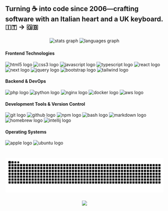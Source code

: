 <h2 align="left">Turning ☕ into code since 2006—crafting software with an Italian heart and a UK keyboard. 🇮🇹 → 🇬🇧</h2>

###

<div align="center">
  <img src="https://github-readme-stats.vercel.app/api?username=gabri83&hide_title=false&hide_rank=false&show_icons=true&count_private=true&include_all_commits=true&rank_icon=github&disable_animations=false&theme=dracula&locale=en&hide_border=false" height="150" alt="stats graph"  />
  <img src="https://github-readme-stats.vercel.app/api/top-langs?username=gabri83&locale=en&hide_title=false&layout=compact&card_width=320&langs_count=5&theme=dracula&hide_border=false" height="150" alt="languages graph"  />
</div>

###

<div align="left">
  <div>
    <h4>Frontend Technologies</h4>
    <div>
      <img src="https://cdn.jsdelivr.net/gh/devicons/devicon/icons/html5/html5-original.svg" height="30" alt="html5 logo" />
      <img src="https://cdn.jsdelivr.net/gh/devicons/devicon/icons/css3/css3-original.svg" height="30" alt="css3 logo" />
      <img src="https://cdn.jsdelivr.net/gh/devicons/devicon/icons/javascript/javascript-original.svg" height="30" alt="javascript logo" />
      <img src="https://cdn.jsdelivr.net/gh/devicons/devicon/icons/typescript/typescript-original.svg" height="30" alt="typescript logo" />
      <img src="https://cdn.jsdelivr.net/gh/devicons/devicon/icons/react/react-original.svg" height="30" alt="react logo" />
      <img src="https://cdn.jsdelivr.net/gh/devicons/devicon@latest/icons/nextjs/nextjs-original.svg" height="30" alt="next logo" />
      <img src="https://cdn.jsdelivr.net/gh/devicons/devicon@latest/icons/jquery/jquery-plain-wordmark.svg" height="30" alt="jquery logo" />
      <img src="https://cdn.jsdelivr.net/gh/devicons/devicon@latest/icons/bootstrap/bootstrap-original.svg" height="30" alt="bootstrap logo" />
      <img src="https://cdn.jsdelivr.net/gh/devicons/devicon@latest/icons/tailwindcss/tailwindcss-original.svg" height="30" alt="tailwind logo" />
    </div>
  </div>
  
  <div>
    <h4>Backend & DevOps</h4>
    <div>
      <img src="https://cdn.jsdelivr.net/gh/devicons/devicon/icons/php/php-original.svg" height="30" alt="php logo" />
      <img src="https://cdn.jsdelivr.net/gh/devicons/devicon/icons/python/python-original.svg" height="30" alt="python logo" />
      <img src="https://cdn.jsdelivr.net/gh/devicons/devicon@latest/icons/nginx/nginx-original.svg" height="30" alt="nginx logo" />
      <img src="https://cdn.jsdelivr.net/gh/devicons/devicon@latest/icons/docker/docker-original.svg" height="30" alt="docker logo" />
      <img src="https://cdn.jsdelivr.net/gh/devicons/devicon@latest/icons/amazonwebservices/amazonwebservices-original-wordmark.svg" height="30" alt="aws logo" />
    </div>
  </div>
  
  <div>
    <h4>Development Tools & Version Control</h4>
    <div>
      <img src="https://cdn.jsdelivr.net/gh/devicons/devicon@latest/icons/git/git-original.svg" height="30" alt="git logo" />
      <img src="https://cdn.jsdelivr.net/gh/devicons/devicon@latest/icons/github/github-original-wordmark.svg" height="30" alt="github logo" />
      <img src="https://cdn.jsdelivr.net/gh/devicons/devicon@latest/icons/npm/npm-original-wordmark.svg" height="30" alt="npm logo" />
      <img src="https://cdn.jsdelivr.net/gh/devicons/devicon@latest/icons/bash/bash-original.svg" height="30" alt="bash logo" />
      <img src="https://cdn.jsdelivr.net/gh/devicons/devicon@latest/icons/markdown/markdown-original.svg" height="30" alt="markdown logo" />
      <img src="https://cdn.jsdelivr.net/gh/devicons/devicon@latest/icons/homebrew/homebrew-original.svg" height="30" alt="homebrew logo" />
      <img src="https://cdn.jsdelivr.net/gh/devicons/devicon@latest/icons/intellij/intellij-original.svg" height="30" alt="intellij logo" />
    </div>
  </div>
  
  <div>
    <h4>Operating Systems</h4>
    <div>
      <img src="https://cdn.jsdelivr.net/gh/devicons/devicon@latest/icons/apple/apple-original.svg" height="30" alt="apple logo" />
      <img src="https://cdn.jsdelivr.net/gh/devicons/devicon@latest/icons/ubuntu/ubuntu-original.svg" height="30" alt="ubuntu logo" />
    </div>
  </div>     
</div>

###

<br clear="both">

<img src="https://raw.githubusercontent.com/gabri83/gabri83/output/snake.svg" alt="Snake animation" />

###

<div align="center">
  <img src="https://profile-counter.glitch.me/gabri83/count.svg?"  />
</div>

###

